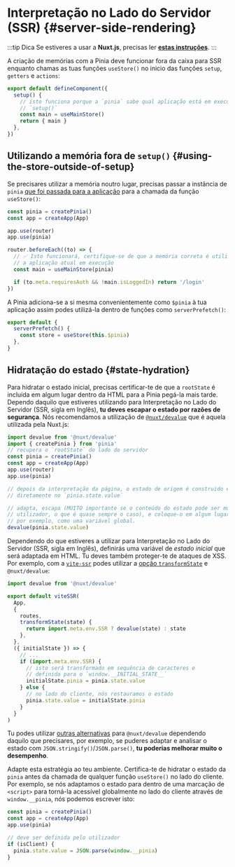 # Interpretação no Lado do Servidor (SSR) {#server-side-rendering}

:::tip Dica
Se estiveres a usar a **Nuxt.js**, precisas ler [**estas instruções**](./nuxt.md).
:::

A criação de memórias com a Pinia deve funcionar fora da caixa para SSR enquanto chamas as tuas funções `useStore()` no inicio das funções `setup`, `getters` e `actions`:

```js
export default defineComponent({
  setup() {
    // isto funciona porque a `pinia` sabe qual aplicação está em execução dentro de
    // `setup()`
    const main = useMainStore()
    return { main }
  },
})
```

## Utilizando a memória fora de `setup()` {#using-the-store-outside-of-setup}

Se precisares utilizar a memória noutro lugar, precisas passar a instância de `pinia` [que foi passada para a aplicação](#instalar-a-extensão) para a chamada da função `useStore()`:

```js
const pinia = createPinia()
const app = createApp(App)

app.use(router)
app.use(pinia)

router.beforeEach((to) => {
  // ✅ Isto funcionará, certifique-se de que a memória correta é utilizada para
  // a aplicação atual em execução
  const main = useMainStore(pinia)

  if (to.meta.requiresAuth && !main.isLoggedIn) return '/login'
})
```

A Pinia adiciona-se a si mesma convenientemente como `$pinia` à tua aplicação assim podes utilizá-la dentro de funções como `serverPrefetch()`:

```js
export default {
  serverPrefetch() {
    const store = useStore(this.$pinia)
  },
}
```

## Hidratação do estado {#state-hydration}

Para hidratar o estado inicial, precisas certificar-te de que a `rootState` é incluída em algum lugar dentro da HTML para a Pinia pegá-la mais tarde. Dependo daquilo que estiveres utilizando para Interpretação no Lado do Servidor (SSR, sigla em Inglês), **tu deves escapar o estado por razões de segurança**. Nós recomendamos a utilização de [`@nuxt/devalue`](https://github.com/nuxt-contrib/devalue) que é aquela utilizada pela Nuxt.js:

```js
import devalue from '@nuxt/devalue'
import { createPinia } from 'pinia'
// recupera o `rootState` do lado do servidor
const pinia = createPinia()
const app = createApp(App)
app.use(router)
app.use(pinia)

// depois da interpretação da página, o estado de origem é construido e pode ser lido
// diretamente no `pinia.state.value`

// adapta, escapa (MUITO importante se o conteúdo do estado pode ser mudado pelo
// utilizador, o que é quase sempre o caso), e coloque-o em algum lugar na página,
// por exemplo, como uma variável global.
devalue(pinia.state.value)
```

Dependendo do que estiveres a utilizar para Interpretação no Lado do Servidor (SSR, sigla em Inglês), definirás uma variável de _estado inicial_ que será adaptada em HTML. Tu deves também proteger-te de ataques de XSS. Por exemplo, com a [`vite-ssr`](https://github.com/frandiox/vite-ssr) podes utilizar a [opção `transformState`](https://github.com/frandiox/vite-ssr#state-serialization) e `@nuxt/devalue`:

```js
import devalue from '@nuxt/devalue'

export default viteSSR(
  App,
  {
    routes,
    transformState(state) {
      return import.meta.env.SSR ? devalue(state) : state
    },
  },
  ({ initialState }) => {
    // ...
    if (import.meta.env.SSR) {
      // isto será transformado em sequência de caracteres e
      // definida para o `window.__INITIAL_STATE__`
      initialState.pinia = pinia.state.value
    } else {
      // no lado do cliente, nós restauramos o estado
      pinia.state.value = initialState.pinia
    }
  }
)
```

Tu podes utilizar [outras alternativas](https://github.com/nuxt-contrib/devalue#see-also) para `@nuxt/devalue` dependendo daquilo que precisares, por exemplo, se puderes adaptar e analisar o estado com `JSON.stringify()`/`JSON.parse()`, **tu poderias melhorar muito o desempenho**.

Adapte esta estratégia ao teu ambiente. Certifica-te de hidratar o estado da `pinia` antes da chamada de qualquer função `useStore()` no lado do cliente. Por exemplo, se nós adaptamos o estado para dentro de uma marcação de `<script>` para torná-la acessível globalmente no lado do cliente através de `window.__pinia`, nós podemos escrever isto:

```js
const pinia = createPinia()
const app = createApp(App)
app.use(pinia)

// deve ser definida pelo utilizador
if (isClient) {
  pinia.state.value = JSON.parse(window.__pinia)
}
```
